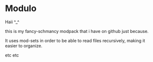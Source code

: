 # Modulo
Haii ^_^<p>
this is my fancy-schmancy modpack that i have on github just because.<p>
It uses mod-sets in order to be able to read files recursively, making it easier to organize.<p>
etc etc
